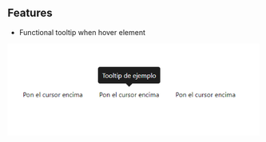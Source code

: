 ## Features

- Functional tooltip when hover element

![Image of Tooltip](./images/tooltip-example.png)
